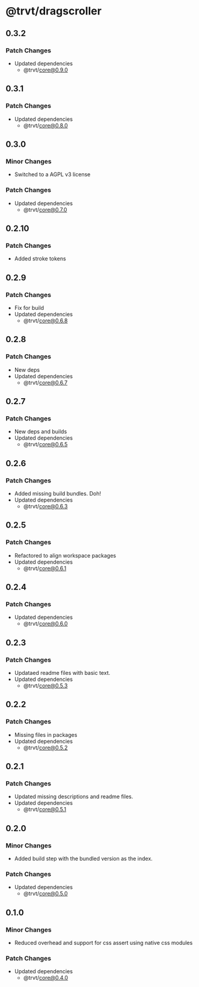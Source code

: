 # @trvt/dragscroller

## 0.3.2

### Patch Changes

-   Updated dependencies
    -   @trvt/core@0.9.0

## 0.3.1

### Patch Changes

-   Updated dependencies
    -   @trvt/core@0.8.0

## 0.3.0

### Minor Changes

-   Switched to a AGPL v3 license

### Patch Changes

-   Updated dependencies
    -   @trvt/core@0.7.0

## 0.2.10

### Patch Changes

-   Added stroke tokens

## 0.2.9

### Patch Changes

-   Fix for build
-   Updated dependencies
    -   @trvt/core@0.6.8

## 0.2.8

### Patch Changes

-   New deps
-   Updated dependencies
    -   @trvt/core@0.6.7

## 0.2.7

### Patch Changes

-   New deps and builds
-   Updated dependencies
    -   @trvt/core@0.6.5

## 0.2.6

### Patch Changes

-   Added missing build bundles. Doh!
-   Updated dependencies
    -   @trvt/core@0.6.3

## 0.2.5

### Patch Changes

-   Refactored to align workspace packages
-   Updated dependencies
    -   @trvt/core@0.6.1

## 0.2.4

### Patch Changes

-   Updated dependencies
    -   @trvt/core@0.6.0

## 0.2.3

### Patch Changes

-   Updataed readme files with basic text.
-   Updated dependencies
    -   @trvt/core@0.5.3

## 0.2.2

### Patch Changes

-   Missing files in packages
-   Updated dependencies
    -   @trvt/core@0.5.2

## 0.2.1

### Patch Changes

-   Updated missing descriptions and readme files.
-   Updated dependencies
    -   @trvt/core@0.5.1

## 0.2.0

### Minor Changes

-   Added build step with the bundled version as the index.

### Patch Changes

-   Updated dependencies
    -   @trvt/core@0.5.0

## 0.1.0

### Minor Changes

-   Reduced overhead and support for css assert using native css modules

### Patch Changes

-   Updated dependencies
    -   @trvt/core@0.4.0
